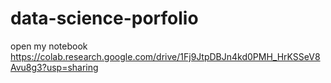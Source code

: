 # data-science-porfolio

open my notebook https://colab.research.google.com/drive/1Fj9JtpDBJn4kd0PMH_HrKSSeV8Avu8g3?usp=sharing 
